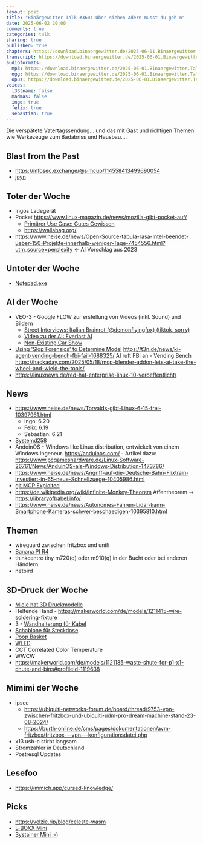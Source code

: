 ```yaml
---
layout: post
title: "Binärgewitter Talk #360: Über sieben Adern musst du geh'n"
date: 2025-06-02 20:00
comments: true
categories: talk
sharing: true
published: true
chapters: https://download.binaergewitter.de/2025-06-01.Binaergewitter.Talk.360.chapters.txt
transcript: https://download.binaergewitter.de/2025-06-01.Binaergewitter.Talk.360-speech.json
audioformats:
  mp3: https://download.binaergewitter.de/2025-06-01.Binaergewitter.Talk.360.mp3
  ogg: https://download.binaergewitter.de/2025-06-01.Binaergewitter.Talk.360.ogg
  opus: https://download.binaergewitter.de/2025-06-01.Binaergewitter.Talk.360.opus
voices:
  l33tname: false
  madmas: false
  ingo: true
  felix: true
  sebastian: true
---
```

Die verspätete Vatertagssendung... und das mit Gast und richtigen Themen wie Werkezeuge zum Badabriss und Hausbau....

## Blast from the Past

- https://infosec.exchange/@simcup/114558413499690054
- [joyn]( https://www.faz.net/aktuell/feuilleton/medien-und-film/joyn-gibt-beim-streit-um-einbettung-der-mediatheken-von-ard-und-zdf-klein-bei-110338153.html )

## Toter der Woche
- Ingos Ladegerät
- Pocket https://www.linux-magazin.de/news/mozilla-gibt-pocket-auf/
  - [Primärer Use Case: Gutes Gewissen]( https://mastodon.social/@johnl/114553737248293989 )
  - https://wallabag.org/
- https://www.heise.de/news/Open-Source-tabula-rasa-Intel-beendet-ueber-150-Projekte-innerhalb-weniger-Tage-7454556.html?utm_source=perplexity <- AI Vorschlag aus 2023

## Untoter der Woche
- [Notepad.exe]( https://arstechnica.com/gadgets/2025/05/in-3-5-years-notepad-exe-has-gone-from-barely-maintained-to-it-writes-for-you/ )

## AI der Woche

- VEO-3 - Google FLOW zur erstellung von Videos (inkl. Sound) und Bildern
  - [Street Interviews: Italian Brainrot (@demonflyingfox) (tiktok, sorry)]( https://www.tiktok.com/@demonflyingfox/video/7508730178554596630 )
  - [Video zu der AI: Everlast AI](https://www.youtube.com/watch?v=w4t0eco9AZU)
  - [Non-Existing Car Show]( https://www.youtube.com/watch?v=2T-ZiEdMHvw )
- [Using 'Slop Forensics' to Determine Model]( https://lobste.rs/s/awkvzj/using_slop_forensics_determine_model )
https://t3n.de/news/ki-agent-vending-bench-fbi-fail-1688325/ AI ruft FBI an - Vending Bench
https://hackaday.com/2025/05/18/mcp-blender-addon-lets-ai-take-the-wheel-and-wield-the-tools/ 
- https://linuxnews.de/red-hat-enterprise-linux-10-veroeffentlicht/

## News
- https://www.heise.de/news/Torvalds-gibt-Linux-6-15-frei-10397961.html
  - Ingo: 6.20
  - Felix: 6.19
  - Sebastian: 6.21
- [Systemd258](https://jit.social/tags/systemd258 )
- AndoinOS - Windows like Linux distribution, entwickelt von einem Windows Ingeneur. https://anduinos.com/ - Artikel dazu: https://www.pcgameshardware.de/Linux-Software-26761/News/AnduinOS-als-Windows-Distribution-1473786/ 
- https://www.heise.de/news/Angriff-auf-die-Deutsche-Bahn-Flixtrain-investiert-in-65-neue-Schnellzuege-10405986.html
- [git MCP Exploited](https://simonwillison.net/2025/May/26/github-mcp-exploited/)
- https://de.wikipedia.org/wiki/Infinite-Monkey-Theorem Affentheorem -> https://libraryofbabel.info/
- https://www.heise.de/news/Autonomes-Fahren-Lidar-kann-Smartphone-Kameras-schwer-beschaedigen-10395810.html


## Themen

- wireguard zwischen fritzbox und unifi
- [Banana PI R4](https://wiki.banana-pi.org/Banana_Pi_BPI-R4 )
- thinkcentre tiny m720(q) oder m910(q) in der Bucht oder bei anderen Händlern.
- netbird 

## 3D-Druck der Woche

- [Miele hat 3D Druckmodelle]( https://www.thingiverse.com/thing:4239135)
- Helfende Hand - https://makerworld.com/de/models/1211415-wire-soldering-fixture
- 3 - [Wandhalterung für Kabel](https://makerworld.com/de/models/1070478-wall-mount-hanger-holder-storage-rope-padeye#profileId-1060259)
- [Schablone für Steckdose](https://makerworld.com/de/models/430673-socket-drill-jig#profileId-335198)
- [Poop Basket]( https://makerworld.com/en/models/201311-sep-1-poop-chute-basket-outlet-for-x1c-p1s-p1p#profileId-221690 )
- [WLED](https://kno.wled.ge/)
- CCT Correlated Color Temperature
- WWCW 
- https://makerworld.com/de/models/1121185-waste-shute-for-p1-x1-chute-and-bins#profileId-1119638

## Mimimi der Woche
 - ipsec
    * https://ubiquiti-networks-forum.de/board/thread/9753-vpn-zwischen-fritzbox-und-ubiquiti-udm-pro-dream-machine-stand-23-08-2024/
    * https://burth-online.de/cms/pages/dokumentationen/avm-fritzbox/fritzbox---vpn---konfigurationsdatei.php
- x13 usb-c stirbt langsam
- Stromzähler in Deutschland
- Postresql Updates

## Lesefoo
- https://immich.app/cursed-knowledge/

## Picks
- https://velzie.rip/blog/celeste-wasm
- [L-BOXX Mini]( https://amzn.to/3FmETG1 )
- [Systainer Mini ;-)](https://amzn.to/3FwkvlQ )

